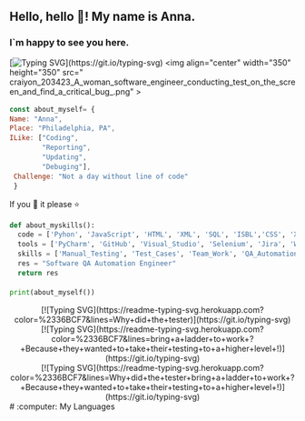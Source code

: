 ## Hello, hello 👋! My name is Anna. 
  ### I`m happy to see you here.   
[![Typing SVG](https://readme-typing-svg.herokuapp.com?color=%2336BCF7&lines=Welcome+to+my+world+!)](https://git.io/typing-svg) <img align="center" width="350" height="350" src=" craiyon_203423_A_woman_software_engineer_conducting_test_on_the_screen_and_find_a_critical_bug_.png" >

                                                                                                                    
```JavaScript
const about_myself= {
Name: "Anna",
Place: "Philadelphia, PA",
ILike: ["Coding",
        "Reporting",
        "Updating",
        "Debuging"],
 Challenge: "Not a day without line of code"
 }
```
If you :sparkling_heart: it please :star:   
```python
def about_myskills():
  code = ['Pyhon', 'JavaScript', 'HTML', 'XML', 'SQL', 'ISBL','CSS', 'XPath']
  tools = ['PyCharm', 'GitHub', 'Visual_Studio', 'Selenium', 'Jira', 'Webstorm', 'Slack' 'Postman' 'and much more']
  skills = ['Manual_Testing', 'Test_Cases', 'Team_Work', 'QA_Automation']
  res = "Software QA Automation Engineer"
  return res 

print(about_myself())
```
  <div align="center">
<a>[![Typing SVG](https://readme-typing-svg.herokuapp.com?color=%2336BCF7&lines=Why+did+the+tester)](https://git.io/typing-svg)
 </a>
    </div>
     <div align="center">
<a>[![Typing SVG](https://readme-typing-svg.herokuapp.com?color=%2336BCF7&lines=bring+a+ladder+to+work+?+Because+they+wanted+to+take+their+testing+to+a+higher+level+!)](https://git.io/typing-svg)
 </a>
    </div>
     <div align="center">
<a>[![Typing SVG](https://readme-typing-svg.herokuapp.com?color=%2336BCF7&lines=Why+did+the+tester+bring+a+ladder+to+work+?+Because+they+wanted+to+take+their+testing+to+a+higher+level+!)](https://git.io/typing-svg)
 </a>
    </div>
# :computer: My Languages


